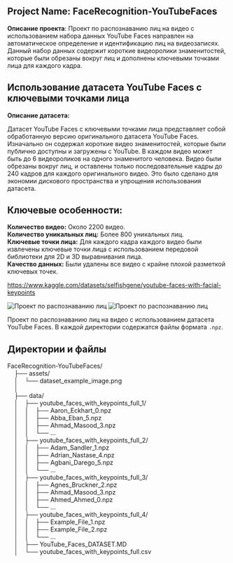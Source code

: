 ## Project Name: FaceRecognition-YouTubeFaces

**Описание проекта**:
Проект по распознаванию лиц на видео с использованием набора данных YouTube Faces направлен на автоматическое определение и идентификацию лиц на видеозаписях. Данный набор данных содержит короткие видеоролики знаменитостей, которые были обрезаны вокруг лиц и дополнены ключевыми точками лица для каждого кадра.

## Использование датасета YouTube Faces с ключевыми точками лица

**Описание датасета:** 

Датасет YouTube Faces с ключевыми точками лица представляет собой обработанную версию оригинального датасета YouTube Faces. Изначально он содержал короткие видео знаменитостей, которые были публично доступны и загружены с YouTube. В каждом видео может быть до 6 видеороликов на одного знаменитого человека. Видео были обрезаны вокруг лиц, и оставлены только последовательные кадры до 240 кадров для каждого оригинального видео. Это было сделано для экономии дискового пространства и упрощения использования датасета.

## Ключевые особенности:

**Количество видео:** Около 2200 видео.<br>
**Количество уникальных лиц:** Более 800 уникальных лиц.<br>
**Ключевые точки лица:** Для каждого кадра каждого видео были извлечены ключевые точки лица с использованием передовой библиотеки для 2D и 3D выравнивания лица.<br>
**Качество данных:** Были удалены все видео с крайне плохой разметкой ключевых точек.<br>

https://www.kaggle.com/datasets/selfishgene/youtube-faces-with-facial-keypoints

![Проект по распознаванию лиц](../assets/dataset_example_image.png)
![Проект по распознаванию лиц](../assets/dataset_example_points.png)

Проект по распознаванию лиц на видео с использованием датасета YouTube Faces. В каждой директории содержатся файлы формата `.npz`.

## Директории и файлы

FaceRecognition-YouTubeFaces/  
    ├── assets/  
    │    └── dataset_example_image.png  
    │  
    ├── data/  
    │    ├── youtube_faces_with_keypoints_full_1/  
    │    │    ├── Aaron_Eckhart_0.npz  
    │    │    ├── Abba_Eban_5.npz  
    │    │    ├── Ahmad_Masood_3.npz  
    │    │    └── ...  
    │    ├── youtube_faces_with_keypoints_full_2/  
    │    │    ├── Adam_Sandler_1.npz  
    │    │    ├── Adrian_Nastase_4.npz  
    │    │    ├── Agbani_Darego_5.npz  
    │    │    └── ...  
    │    ├── youtube_faces_with_keypoints_full_3/  
    │    │    ├── Agnes_Bruckner_2.npz  
    │    │    ├── Ahmad_Masood_3.npz  
    │    │    ├── Ahmed_Ahmed_0.npz  
    │    │    └── ...  
    │    ├── youtube_faces_with_keypoints_full_4/  
    │    │    ├── Example_File_1.npz  
    │    │    ├── Example_File_2.npz  
    │    │    └── ...  
    │    ├── YouTube_Faces_DATASET.MD  
    │    └── youtube_faces_with_keypoints_full.csv  

